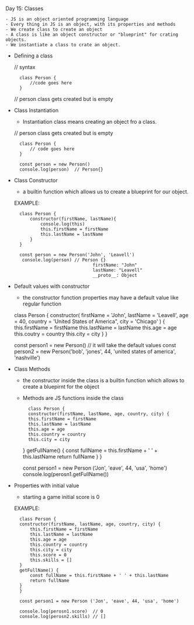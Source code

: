 Day 15: Classes

    - JS is an object oriented programming language
    - Every thing in JS is an object, with its properties and methods
    - We create class to create an object
    - A class is like an object constructor or "blueprint" for crating objects.
    - We instantiate a class to crate an object.  

- Defining a class

    // syntax

        class Person {
            //code goes here
        }
    // person class gets created but is empty


- Class Instantiation

    - Instantiation class means creating an object fro a class.


    // person class gets created but is empty

        class Person {
            // code goes here
        }

        const person = new Person()
        console.log(person)  // Person{}

- Class Constructor

    - a builtin function which allows us to create a blueprint for our object.

    EXAMPLE:

        class Person {
            constructor(firstName, lastName){
                console.log(this)
                this.firstName = firstName
                this.lastName = lastName
            }
        }

        const person = new Person('John', 'Leavell')
         console.log(person) // Person {}
                                    firstName: "John"
                                    lastName: "Leavell"
                                    __proto__: Object

- Default values with constructor

    - the constructor function properties may have a default value like regular function

    class Person {
        constructor(
            firstName = 'John',
            lastName = 'Leavell',
            age = 40,
            country = 'United States of America",
            city = 'Chicago'
        ) {
            this.firstName = firstName
            this.lastName = lastName
            this.age = age
            this.coutry = country
            this.city = city
        }
    }

    const person1 = new Person() // it will take the default values
    const person2 = new Person('bob', 'jones', 44, 'united states of america', 'nashville')

- Class Methods

    - the constructor inside the class is a builtin function which allows to create a bluepirnt for the object
    - Methods are JS functions inside the class

            class Person {
            constructor(firstName, lastName, age, country, city) {
            this.firstName = firstName
            this.lastName = lastName
            this.age = age
            this.country = country
            this.city = city
        }
            getFullName() {
                const fullName = this.firstName + ' ' + this.lastName
                return fullName
            }
        }

        const person1 = new Person ('Jon', 'eave', 44, 'usa', 'home')
        console.log(perosn1.getFullName())

- Properties with initial value

    - starting a game initial score is 0

    EXAMPLE:

        class Person {
        constructor(firstName, lastName, age, country, city) {
            this.firstName = firstName
            this.lastName = lastName
            this.age = age
            this.country = country
            this.city = city
            this.score = 0
            this.skills = []
        }
        getFullName() {
            const fullName = this.firstName + ' ' + this.lastName
            return fullName
        }
        }

        const person1 = new Person ('Jon', 'eave', 44, 'usa', 'home')

        console.log(perosn1.score)  // 0
        console.log(perosn2.skills) // []